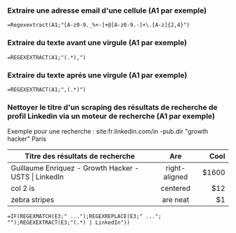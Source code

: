 ### Extraire une adresse email d'une cellule (A1 par exemple)
```
=Regexextract(A1;"[A-z0-9._%+-]+@[A-z0-9.-]+\.[A-z]{2,4}")
```

### Extraire du texte avant une virgule (A1 par exemple)
```
=REGEXEXTRACT(A1;"(.*),")
```

### Extraire du texte aprés une virgule (A1 par exemple)
```
=REGEXEXTRACT(A1;",(.*)")

```
### Nettoyer le titre d'un scraping des résultats de recherche de profil Linkedin via un moteur de recherche (A1 par exemple)

Exemple pour une recherche : site:fr.linkedin.com/in -pub.dir "growth hacker" Paris

| Titre des résultats de recherche        | Are           | Cool  |
| ------------- |:-------------:| -----:|
| Guillaume Enriquez - Growth Hacker - USTS \| LinkedIn      | right-aligned | $1600 |
| col 2 is      | centered      |   $12 |
| zebra stripes | are neat      |    $1 |

```
=IF(REGEXMATCH(E3;" ...");REGEXREPLACE(E3;" ..."; "");REGEXEXTRACT(E3;"(.*) | LinkedIn"))
```
